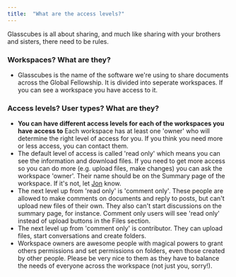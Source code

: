 ```yaml
---
title:  "What are the access levels?"
---
```

Glasscubes is all about sharing, and much like sharing with your brothers and sisters, there need to be rules.

### Workspaces? What are they? 
* Glasscubes is the name of the software we're using to share documents across the Global Fellowship. It is divided into seperate workspaces. If you can see a workspace you have access to it. 
### Access levels? User types? What are they? 
* __You can have different access levels for each of the workspaces you have access to__ Each workspace has at least one 'owner' who will determine the right level of access for you. If you think you need more or less access, you can contact them.
* The default level of access is called 'read only' which means you can see the information and download files. If you need to get more access so you can do more (e.g. upload files, make changes) you can ask the workspace 'owner'. Their name should be on the Summary page of the workspace. If it's not, let [Jon](mailto:it@leprosymission.org) know. 
* The next level up from 'read only' is 'comment only'. These people are allowed to make comments on documents and reply to posts, but can't upload new files of their own. They also can't start discussions on the summary page, for instance. Comment only users will see 'read only' instead of upload buttons in the Files section.
* The next level up from 'comment only' is contributor. They can upload files, start conversations and create folders.
* Workspace owners are awesome people with magical powers to grant others permissions and set permissions on folders, even those created by other people. Please be very nice to them as they have to balance the needs of everyone across the workspace (not just you, sorry!).